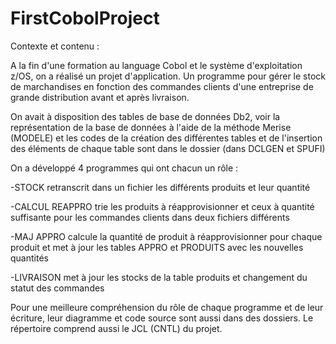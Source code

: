 # FirstCobolProject

Contexte et contenu :

A la fin d'une formation au language Cobol et le système d'exploitation z/OS, on a réalisé un projet d'application. Un programme pour gérer le stock de marchandises en fonction des commandes clients d'une entreprise de grande distribution avant et après livraison.

On avait à disposition des tables de base de données Db2, voir la représentation de la base de données à l'aide de la méthode Merise (MODELE) et les codes de la création des différentes tables et de l'insertion des éléments de chaque table sont dans le dossier (dans DCLGEN et SPUFI)

On a développé 4 programmes qui ont chacun un rôle :  

   -STOCK retranscrit dans un fichier les différents produits et leur quantité
  
   -CALCUL REAPPRO trie les produits à réapprovisionner et ceux à quantité suffisante pour les commandes clients dans deux fichiers différents
  
   -MAJ APPRO calcule la quantité de produit à réapprovisionner pour chaque produit et met à jour les tables APPRO et PRODUITS avec les nouvelles quantités
  
   -LIVRAISON met à jour les stocks de la table produits et changement du statut des commandes
  
  Pour une meilleure compréhension du rôle de chaque programme et de leur écriture, leur diagramme et code source sont aussi dans des dossiers.
  Le répertoire comprend aussi le JCL (CNTL) du projet.
